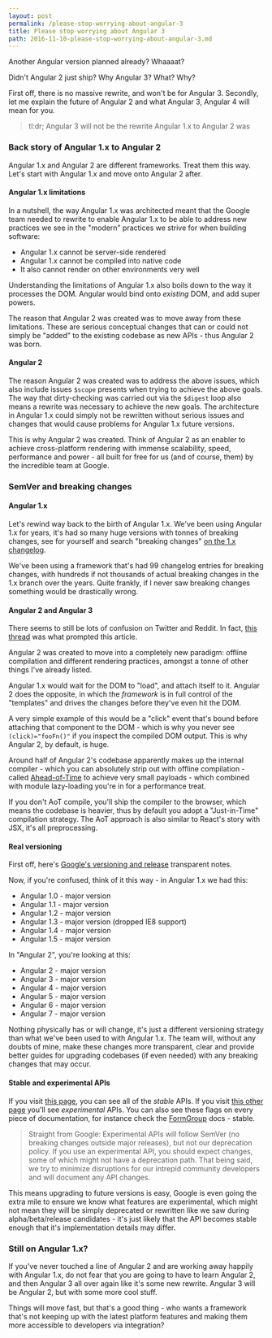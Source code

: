 ```yaml
---
layout: post
permalink: /please-stop-worrying-about-angular-3
title: Please stop worrying about Angular 3
path: 2016-11-10-please-stop-worrying-about-angular-3.md
---
```


Another Angular version planned already? Whaaaat?

Didn't Angular 2 just ship? Why Angular 3? What? Why?

First off, there is no massive rewrite, and won't be for Angular 3. Secondly, let me explain the future of Angular 2 and what Angular 3, Angular 4 will mean for you.

> tl:dr; Angular 3 will not be the rewrite Angular 1.x to Angular 2 was

### Back story of Angular 1.x to Angular 2

Angular 1.x and Angular 2 are different frameworks. Treat them this way. Let's start with Angular 1.x and move onto Angular 2 after.

#### Angular 1.x limitations

In a nutshell, the way Angular 1.x was architected meant that the Google team needed to rewrite to enable Angular 1.x to be able to address new practices we see in the "modern" practices we strive for when building software:

* Angular 1.x cannot be server-side rendered
* Angular 1.x cannot be compiled into native code
* It also cannot render on other environments very well

Understanding the limitations of Angular 1.x also boils down to the way it processes the DOM. Angular would bind onto _existing_ DOM, and add super powers.

The reason that Angular 2 was created was to move away from these limitations. These are serious conceptual changes that can or could not simply be "added" to the existing codebase as new APIs - thus Angular 2 was born.

#### Angular 2

The reason Angular 2 was created was to address the above issues, which also include issues `$scope` presents when trying to achieve the above goals. The way that dirty-checking was carried out via the `$digest` loop also means a rewrite was necessary to achieve the new goals. The architecture in Angular 1.x could simply not be rewritten without serious issues and changes that would cause problems for Angular 1.x future versions.

This is why Angular 2 was created. Think of Angular 2 as an enabler to achieve cross-platform rendering with immense scalability, speed, performance and power - all built for free for us (and of course, them) by the incredible team at Google.

### SemVer and breaking changes

#### Angular 1.x

Let's rewind way back to the birth of Angular 1.x. We've been using Angular 1.x for years, it's had so many huge versions with tonnes of breaking changes, see for yourself and search "breaking changes" [on the 1.x changelog](https://github.com/angular/angular.js/blob/master/CHANGELOG.md).

We've been using a framework that's had 99 changelog entries for breaking changes, with hundreds if not thousands of actual breaking changes in the 1.x branch over the years. Quite frankly, if I never saw breaking changes something would be drastically wrong.

#### Angular 2 and Angular 3

There seems to still be lots of confusion on Twitter and Reddit. In fact, [this thread](https://www.reddit.com/r/angularjs/comments/5c6st3/angular_3_is_hot_on_the_heels_of_angular_2/) was what prompted this article.

Angular 2 was created to move into a completely new paradigm: offline compilation and different rendering practices, amongst a tonne of other things I've already listed.

Angular 1.x would wait for the DOM to "load", and attach itself to it. Angular 2 does the opposite, in which the _framework_ is in full control of the "templates" and drives the changes before they've even hit the DOM.

A very simple example of this would be a "click" event that's bound before attaching that component to the DOM - which is why you never see `(click)="fooFn()"` if you inspect the compiled DOM output. This is why Angular 2, by default, is huge.

Around half of Angular 2's codebase apparently makes up the internal compiler - which you can absolutely strip out with offline compilation - called [Ahead-of-Time](https://angular.io/docs/ts/latest/cookbook/aot-compiler.html) to achieve very small payloads - which combined with module lazy-loading you're in for a performance treat.

If you don't AoT compile, you'll ship the compiler to the browser, which means the codebase is heavier, thus by default you adopt a "Just-in-Time" compilation strategy. The AoT approach is also similar to React's story with JSX, it's all preprocessing.

#### Real versioning

First off, here's [Google's versioning and release](http://angularjs.blogspot.co.uk/2016/10/versioning-and-releasing-angular.html) transparent notes.

Now, if you're confused, think of it this way - in Angular 1.x we had this:

* Angular 1.0 - major version
* Angular 1.1 - major version
* Angular 1.2 - major version
* Angular 1.3 - major version (dropped IE8 support)
* Angular 1.4 - major version
* Angular 1.5 - major version

In "Angular 2", you're looking at this:

* Angular 2 - major version
* Angular 3 - major version
* Angular 4 - major version
* Angular 5 - major version
* Angular 6 - major version
* Angular 7 - major version

Nothing physically has or will change, it's just a different versioning strategy than what we've been used to with Angular 1.x. The team will, without any doubts of mine, make these changes more transparent, clear and provide better guides for upgrading codebases (if even needed) with any breaking changes that may occur.

#### Stable and experimental APIs

If you visit [this page](https://angular.io/docs/ts/latest/api/#!?status=stable), you can see all of the _stable_ APIs. If you visit [this other page](https://angular.io/docs/ts/latest/api/#!?status=experimental) you'll see _experimental_ APIs. You can also see these flags on every piece of documentation, for instance check the [FormGroup](https://angular.io/docs/ts/latest/api/forms/index/FormGroup-class.html) docs - stable.

 
> Straight from Google: Experimental APIs will follow SemVer (no breaking changes outside major releases), but not our deprecation policy. If you use an experimental API, you should expect changes, some of which might not have a deprecation path. That being said, we try to minimize disruptions for our intrepid community developers and will document any API changes.

This means upgrading to future versions is easy, Google is even going the extra mile to ensure we know what features are experimental, which might not mean they will be simply deprecated or rewritten like we saw during alpha/beta/release candidates - it's just likely that the API becomes stable enough that it's implementation details may differ.


### Still on Angular 1.x?

If you've never touched a line of Angular 2 and are working away happily with Angular 1.x, do not fear that you are going to have to learn Angular 2, and then Angular 3 all over again like it's some new rewrite. Angular 3 will be Angular 2, but with some more cool stuff.

Things will move fast, but that's a good thing - who wants a framework that's not keeping up with the latest platform features and making them more accessible to developers via integration?